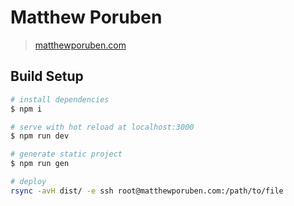 # Matthew Poruben

> [matthewporuben.com](http://www.matthewporuben.com)

## Build Setup

```bash
# install dependencies
$ npm i

# serve with hot reload at localhost:3000
$ npm run dev

# generate static project
$ npm run gen

# deploy
rsync -avH dist/ -e ssh root@matthewporuben.com:/path/to/file
```

